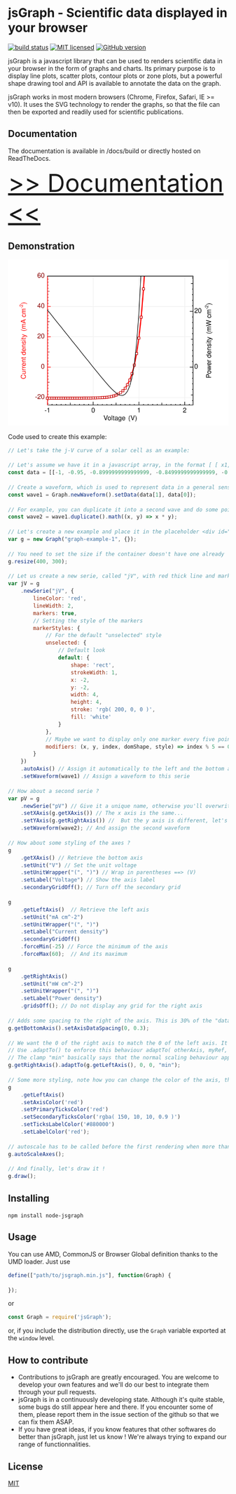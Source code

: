 # jsGraph - Scientific data displayed in your browser

  [![build status][travis-image]][travis-url] [![MIT licensed](https://img.shields.io/badge/license-MIT-blue.svg)](https://raw.githubusercontent.com/NPellet/jsGraph/master/LICENSE) [![GitHub version](https://badge.fury.io/gh/NPellet%2FjsGraph.svg)](https://badge.fury.io/gh/NPellet%2FjsGraph)


jsGraph is a javascript library that can be used to renders scientific data in your browser in the form of graphs and charts. Its primary purpose is to display line plots, scatter plots, contour plots or zone plots, but a powerful shape drawing tool and API is available to annotate the data on the graph.

jsGraph works in most modern browsers (Chrome, Firefox, Safari, IE >= v10). It uses the SVG technology to render the graphs, so that the file can then be exported and readily used for scientific publications.


## Documentation

The documentation is available in /docs/build or directly hosted on ReadTheDocs.

<span style="font-size: 4em; align: center;">[>> Documentation <<](https://jsgraph.readthedocs.io/en/latest/index.html)</span>


## Demonstration
![](./example_output.svg)

Code used to create this example:

```javascript
// Let's take the j-V curve of a solar cell as an example:

// Let's assume we have it in a javascript array, in the format [ [ x1, x2, ... xn ], [ y1, y2, ... yn ] ]
const data = [[-1, -0.95, -0.8999999999999999, -0.8499999999999999, -0.7999999999999998, -0.7499999999999998, -0.6999999999999997, -0.6499999999999997, -0.5999999999999996, -0.5499999999999996, -0.4999999999999996, -0.4499999999999996, -0.39999999999999963, -0.34999999999999964, -0.29999999999999966, -0.24999999999999967, -0.19999999999999968, -0.1499999999999997, -0.09999999999999969, -0.049999999999999684, 3.191891195797325e-16, 0.05000000000000032, 0.10000000000000032, 0.15000000000000033, 0.20000000000000034, 0.25000000000000033, 0.3000000000000003, 0.3500000000000003, 0.4000000000000003, 0.4500000000000003, 0.5000000000000003, 0.5500000000000004, 0.6000000000000004, 0.6500000000000005, 0.7000000000000005, 0.7500000000000006, 0.8000000000000006, 0.8500000000000006, 0.9000000000000007, 0.9500000000000007, 1.0000000000000007, 1.0500000000000007, 1.1000000000000008, 1.1500000000000008, 1.2000000000000008, 1.2500000000000009, 1.300000000000001, 1.350000000000001, 1.40000000000000, 1.450000000000001], [-20.499747544838275, -20.499659532985874, -20.499540838115898, -20.49938076340126, -20.499164882847428, -20.4988737412163, -20.498481100712695, -20.497951576424207, -20.497237447419362, -20.49627435611903, -20.494975508366757, -20.493223851506187, -20.490861525550883, -20.48767563678195, -20.483379071684652, -20.477584622168607, -20.469770090226536, -20.45923122725008, -20.44501826687575, -20.425850331676905, -20.4, -20.365137630064282, -20.318121411753218, -20.25471422548477, -20.16920179137358, -20.053877696141516, -19.89834888820463, -19.68859905188818, -19.405725451695528, -19.024235410553235, -18.509748899999998, -17.81590019886833, -16.88015939675398, -15.618197174567083, -13.916285014032407, -11.621045940111184, -8.52563212933044, -4.351083704794043, 1.2788112346498295, 8.87142097487483, 19.11099441051224, 32.920325817120975, 51.543917424350724, 76.66013443300987, 110.53245992908506, 156.21348084543214, 217.8199882640481, 300.90398420341603, 412.9530301645426, 564.065029038078]];;

// Create a waveform, which is used to represent data in a general sense. It has also a few cool tricks
const wave1 = Graph.newWaveform().setData(data[1], data[0]);

// For example, you can duplicate it into a second wave and do some point-to-point mathematics, in this case calculate the power density
const wave2 = wave1.duplicate().math((x, y) => x * y);

// Let's create a new example and place it in the placeholder <div id="graph-example-1" />
var g = new Graph("graph-example-1", {});

// You need to set the size if the container doesn't have one already
g.resize(400, 300);

// Let us create a new serie, called "jV", with red thick line and markers
var jV = g
    .newSerie("jV", {
        lineColor: 'red',
        lineWidth: 2,
        markers: true,
        // Setting the style of the markers
        markerStyles: {
            // For the default "unselected" style
            unselected: {
                // Default look
                default: {
                    shape: 'rect',
                    strokeWidth: 1,
                    x: -2,
                    y: -2,
                    width: 4,
                    height: 4,
                    stroke: 'rgb( 200, 0, 0 )',
                    fill: 'white'
                }
            },
            // Maybe we want to display only one marker every five points. Nothing easier !
            modifiers: (x, y, index, domShape, style) => index % 5 == 0 ? style : false
        }
    })
    .autoAxis() // Assign it automatically to the left and the bottom axis (which are created by default if they don't exist)
    .setWaveform(wave1) // Assign a waveform to this serie

// How about a second serie ?
var pV = g
    .newSerie("pV") // Give it a unique name, otherwise you'll overwrite the first one
    .setXAxis(g.getXAxis()) // The x axis is the same...
    .setYAxis(g.getRightAxis()) //  But the y axis is different, let's get the first right axis (created by default)
    .setWaveform(wave2); // And assign the second waveform

// How about some styling of the axes ?
g
    .getXAxis() // Retrieve the bottom axis
    .setUnit("V") // Set the unit voltage
    .setUnitWrapper("(", ")") // Wrap in parentheses ==> (V)
    .setLabel("Voltage") // Show the axis label
    .secondaryGridOff(); // Turn off the secondary grid

g
    .getLeftAxis()  // Retrieve the left axis
    .setUnit("mA cm^-2")
    .setUnitWrapper("(", ")")
    .setLabel("Current density")
    .secondaryGridOff()
    .forceMin(-25) // Force the minimum of the axis
    .forceMax(60);  // And its maximum

g
    .getRightAxis()
    .setUnit("mW cm^-2")
    .setUnitWrapper("(", ")")
    .setLabel("Power density")
    .gridsOff(); // Do not display any grid for the right axis

// Adds some spacing to the right of the axis. This is 30% of the "data width" of the axis (which is the max value - the min value for all series sharing this axis)
g.getBottomAxis().setAxisDataSpacing(0, 0.3);

// We want the 0 of the right axis to match the 0 of the left axis. It's much more natural like that
// Use .adaptTo() to enforce this behaviour adaptTo( otherAxis, myRef, otherRef, clamp )
// The clamp "min" basically says that the normal scaling behaviour applies to the 0 and to the min value of the axis. The max value is therefore the one calculated as a function of the master axis (the left one)
g.getRightAxis().adaptTo(g.getLeftAxis(), 0, 0, "min");

// Some more styling, note how you can change the color of the axis, the ticks, the tick labels and the axis label
g
    .getLeftAxis()
    .setAxisColor('red')
    .setPrimaryTicksColor('red')
    .setSecondaryTicksColor('rgba( 150, 10, 10, 0.9 )')
    .setTicksLabelColor('#880000')
    .setLabelColor('red');

// autoscale has to be called before the first rendering when more than one serie was added
g.autoScaleAxes();

// And finally, let's draw it !
g.draw();
```



## Installing

```npm install node-jsgraph``` 

## Usage

You can use AMD, CommonJS or Browser Global definition thanks to the UMD loader. Just use

```javascript 
define(["path/to/jsgraph.min.js"], function(Graph) {

});
```
or 

```javascript 
const Graph = require('jsGraph');
```

or, if you include the distribution directly, use the ```Graph``` variable exported at the ```window``` level.


## How to contribute
- Contributions to jsGraph are greatly encouraged. You are welcome to develop your own features and we'll do our best to integrate them through your pull requests.
- jsGraph is in a continuously developing state. Although it's quite stable, some bugs do still appear here and there. If you encounter some of them, please report them in the issue section of the github so that we can fix them ASAP.
- If you have great ideas, if you know features that other softwares do better than jsGraph, just let us know ! We're always trying to expand our range of functionnalities.


## License

  [MIT](./LICENSE)
  

[travis-image]: https://img.shields.io/travis/NPellet/jsGraph/master.svg?style=flat-square
[travis-url]: https://travis-ci.org/NPellet/jsGraph
